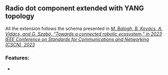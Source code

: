 ## Radio dot component extended with YANG topology

All the extension follows the schema presented in *[M. Balogh, B. Kovács, A. Vidács, and G. Szabó, “Towards a connected robotic ecosystem,” in 2023 IEEE Conference on Standards for Communications and Networking (CSCN), 2023](https://ieeexplore.ieee.org/document/10453178)*

### Features:
- 